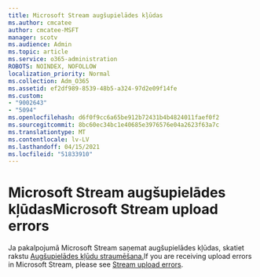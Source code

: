 ```yaml
---
title: Microsoft Stream augšupielādes kļūdas
ms.author: cmcatee
author: cmcatee-MSFT
manager: scotv
ms.audience: Admin
ms.topic: article
ms.service: o365-administration
ROBOTS: NOINDEX, NOFOLLOW
localization_priority: Normal
ms.collection: Adm_O365
ms.assetid: ef2df989-8539-48b5-a324-97d2e09f14fe
ms.custom:
- "9002643"
- "5094"
ms.openlocfilehash: d6f0f9cc6a65be912b72431b4b4824011faef0f2
ms.sourcegitcommit: 8bc60ec34bc1e40685e3976576e04a2623f63a7c
ms.translationtype: MT
ms.contentlocale: lv-LV
ms.lasthandoff: 04/15/2021
ms.locfileid: "51833910"
---
```

# <a name="microsoft-stream-upload-errors"></a><span data-ttu-id="92154-102">Microsoft Stream augšupielādes kļūdas</span><span class="sxs-lookup"><span data-stu-id="92154-102">Microsoft Stream upload errors</span></span>

<span data-ttu-id="92154-103">Ja pakalpojumā Microsoft Stream saņemat augšupielādes kļūdas, skatiet rakstu [Augšupielādes kļūdu straumēšana.](https://docs.microsoft.com/stream/portal-understanding-upload-errors)</span><span class="sxs-lookup"><span data-stu-id="92154-103">If you are receiving upload errors in Microsoft Stream, please see [Stream upload errors](https://docs.microsoft.com/stream/portal-understanding-upload-errors).</span></span>
